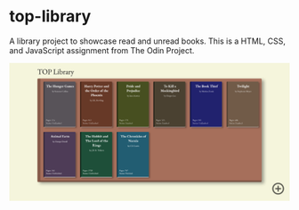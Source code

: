 # top-library
A library project to showcase read and unread books. This is a HTML, CSS, and JavaScript assignment from The Odin Project.

<img loading="lazy" width="800px" src="./assets/library.png" alt="library" />